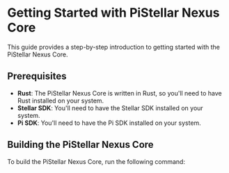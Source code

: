 # Getting Started with PiStellar Nexus Core

This guide provides a step-by-step introduction to getting started with the PiStellar Nexus Core.

## Prerequisites

* **Rust**: The PiStellar Nexus Core is written in Rust, so you'll need to have Rust installed on your system.
* **Stellar SDK**: You'll need to have the Stellar SDK installed on your system.
* **Pi SDK**: You'll need to have the Pi SDK installed on your system.

## Building the PiStellar Nexus Core

To build the PiStellar Nexus Core, run the following command:
